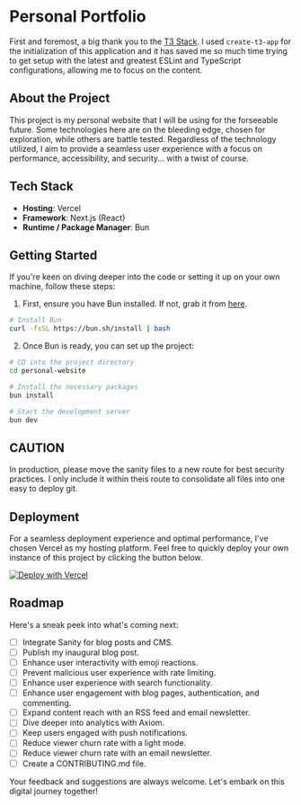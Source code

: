 # Personal Portfolio

First and foremost, a big thank you to the [T3 Stack](https://create.t3.gg/). I used `create-t3-app` for the
initialization of this application and it has saved me so much time trying to get setup with the latest and greatest
ESLint and TypeScript configurations, allowing me to focus on the content.

## About the Project

This project is my personal website that I will be using for the forseeable future. Some technologies here are on the
bleeding edge, chosen for exploration, while others are battle tested. Regardless of the technology utilized, I aim to
provide a seamless user experience with a focus on performance, accessibility, and security... with a twist of course.

## Tech Stack

- **Hosting**: Vercel
- **Framework**: Next.js (React)
- **Runtime / Package Manager**: Bun

## Getting Started

If you're keen on diving deeper into the code or setting it up on your own machine, follow these steps:

1. First, ensure you have Bun installed. If not, grab it from [here](https://bun.sh/).

```bash
# Install Bun
curl -fsSL https://bun.sh/install | bash
```

2. Once Bun is ready, you can set up the project:

```bash
# CD into the project directory
cd personal-website

# Install the necessary packages
bun install

# Start the development server
bun dev
```

## CAUTION

In production, please move the sanity files to a new route for best security practices. I only include it within theis
route to consolidate all files into one easy to deploy git.

## Deployment

For a seamless deployment experience and optimal performance, I've chosen Vercel as my hosting platform. Feel free to
quickly deploy your own instance of this project by clicking the button below.

[![Deploy with Vercel](https://vercel.com/button)](https://vercel.com/new/clone?repository-url=https%3A%2F%2Fgithub.com%2Fdantekelly%2Fpersonal-website%2Ftree%2Fmain&project-name=my-portfolio&repository-name=my-portfolio)

## Roadmap

Here's a sneak peek into what's coming next:

- [ ] Integrate Sanity for blog posts and CMS.
- [ ] Publish my inaugural blog post.
- [ ] Enhance user interactivity with emoji reactions.
- [ ] Prevent malicious user experience with rate limiting.
- [ ] Enhance user experience with search functionality.
- [ ] Enhance user engagement with blog pages, authentication, and commenting.
- [ ] Expand content reach with an RSS feed and email newsletter.
- [ ] Dive deeper into analytics with Axiom.
- [ ] Keep users engaged with push notifications.
- [ ] Reduce viewer churn rate with a light mode.
- [ ] Reduce viewer churn rate with an email newsletter.
- [ ] Create a CONTRIBUTING.md file.

Your feedback and suggestions are always welcome. Let's embark on this digital journey together!
